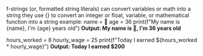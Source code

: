 f-strings (or, formatted string literals) can convert variables or math into a string
they use {} to convert an integer or float, variable, or mathematical function into a string
example:
name = 🐍
age = 36
print(f"My name is {name}, I'm {age} years old") 
**Output: My name is 🐍, I'm 36 years old**

hours_worked = 8
hourly_wage = 25
print(f"Today I earned ${hours_worked * hourly_wage}")
**Output: Today I earned $200**
